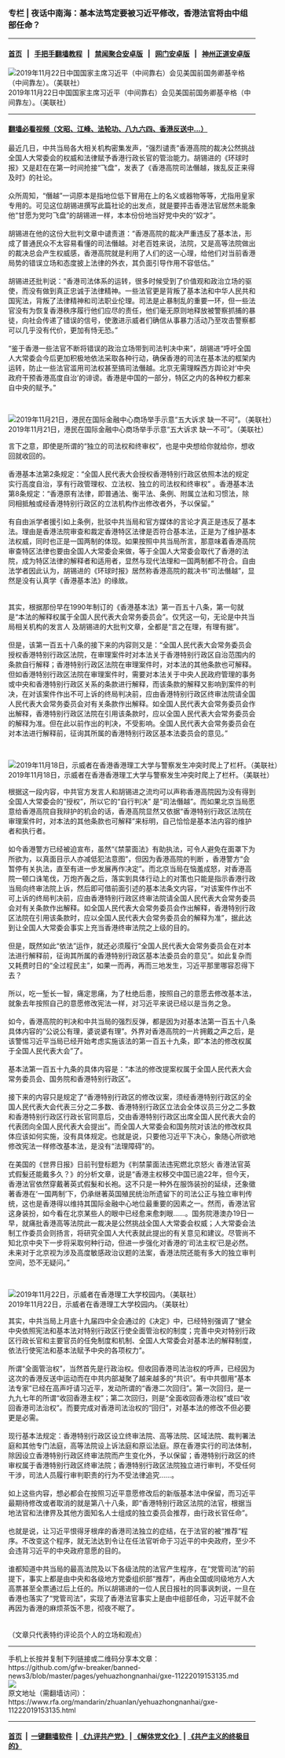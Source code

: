 ### 专栏 | 夜话中南海：基本法笃定要被习近平修改，香港法官将由中组部任命？
------------------------

#### [首页](https://github.com/gfw-breaker/banned-news3/blob/master/README.md) &nbsp;&nbsp;|&nbsp;&nbsp; [手把手翻墙教程](https://github.com/gfw-breaker/guides/wiki) &nbsp;&nbsp;|&nbsp;&nbsp; [禁闻聚合安卓版](https://github.com/gfw-breaker/bn-android) &nbsp;&nbsp;|&nbsp;&nbsp; [网门安卓版](https://github.com/oGate2/oGate) &nbsp;&nbsp;|&nbsp;&nbsp; [神州正道安卓版](https://github.com/SzzdOgate/update) 



<div id="headerimg">
 <img alt="2019年11月22日中国国家主席习近平（中间靠右）会见美国前国务卿基辛格（中间靠左）。（美联社）" src="https://www.rfa.org/mandarin/zhuanlan/yehuazhongnanhai/gxe-11222019153135.html/AP_19326226102641.jpg/@@images/efad9814-2917-4bd5-8c25-5f862b333806.jpeg" title="2019年11月22日中国国家主席习近平（中间靠右）会见美国前国务卿基辛格（中间靠左）。（美联社）"/>
 <div id="headerimgcontents">
  <div id="headerimgcaption">
   <span>
    2019年11月22日中国国家主席习近平（中间靠右）会见美国前国务卿基辛格（中间靠左）。（美联社）
   </span>
   <!-- zoomattribute -->
  </div>
  <!-- headerimgcaption -->
 </div>
 <!-- headerimagecontents -->
</div>

<hr/>


#### [翻墙必看视频（文昭、江峰、法轮功、八九六四、香港反送中...）](https://github.com/gfw-breaker/banned-news3/blob/master/pages/links.md)

<div id="storytext">
 <div>
  <div class="slot_header">
  </div>
 </div>
 <p>
  最近几日，中共当局各大相关机构密集发声，“强烈谴责”香港高院的裁决公然挑战全国人大常委会的权威和法律赋予香港行政长官的管治能力。胡锡进的《环球时报》又是赶在在第一时间抢接“飞盘”，发表了《香港高院司法僭越，拨乱反正来得及时》的社论。
  <br/>
  <br/>
  众所周知，“僭越”一词原本是指地位低下冒用在上的名义或器物等等，尤指用皇家专用的。可见这位胡锡进撰写此篇社论的出发点，就是要抨击香港法官居然未能象他“甘愿为党叼飞盘”的胡锡进一样，本本份份地当好党中央的“奴才”。
  <br/>
  <br/>
  胡锡进在他的这份大批判文章中谴责道：“香港高院的裁决严重违反了基本法，形成了普通民众不太容易看懂的司法僭越。对老百姓来说，法院，又是高等法院做出的裁决总会产生权威感，香港高院就是利用了人们的这一心理，给他们对当前香港局势的错误立场和态度披上法律的外衣，其负面引导作用不容低估。”
  <br/>
  <br/>
  胡锡进还批判说：“香港司法体系的运转，很多时候受到了价值观和政治立场的驱使，而没有做到真正忠诚于法律精神。一些法官更是背叛了基本法和中华人民共和国宪法，背叛了法律精神和司法职业伦理。司法是止暴制乱的重要一环，但一些法官没有为恢复香港秩序履行他们应尽的责任，他们毫无原则地释放被警察抓捕的暴徒，向社会传递了错误的信号，使激进示威者们确信从事暴力活动乃至攻击警察都可以几乎没有代价，更加有恃无恐。”
  <br/>
  <br/>
  “鉴于香港一些法官不断将错误的政治立场带到司法判决中来”，胡锡进“呼吁全国人大常委会今后更加积极地依法采取各种行动，确保香港的司法在基本法的框架内运转，防止一些法官滥用司法权甚至搞司法僭越。北京无需理睬西方舆论对‘中央政府干预香港高度自治’的诽谤。香港是中国的一部分，特区之内的各种权力都来自中央的赋予。”
 </p>
 <p>
  <br/>
  <div class="image-inline captioned" style="width:1500px;">
   <div style="width:1500px;">
    <img alt="2019年11月21日，港民在国际金融中心商场举手示意“五大诉求 缺一不可”。（美联社）" src="https://www.rfa.org/mandarin/yataibaodao/gangtai/al1-11222019085914.html/AP_19325257422530.jpg" title="2019年11月21日，港民在国际金融中心商场举手示意“五大诉求 缺一不可”。（美联社）"/>
   </div>
   <div class="image-caption">
    <span style="width:1500px;">
     2019年11月21日，港民在国际金融中心商场举手示意“五大诉求 缺一不可”。（美联社）
    </span>
    <span class="copyright">
    </span>
   </div>
  </div>
 </p>
 <p>
  言下之意，即使是所谓的“独立的司法权和终审权”，也是中央想给你就给你，想收回就收回的。
  <br/>
  <br/>
  香港基本法第2条规定：“全国人民代表大会授权香港特别行政区依照本法的规定实行高度自治，享有行政管理权、立法权、独立的司法权和终审权” 。香港基本法第8条规定：“香港原有法律，即普通法、衡平法、条例、附属立法和习惯法，除同相抵触或经香港特别行政区的立法机构作出修改者外，予以保留。”
  <br/>
  <br/>
  有自由派学者援引如上条例，批驳中共当局和官方媒体的言论才真正是违反了基本法。理由是香港法院审查和裁定香港特区法律是否符合基本法，正是为了维护基本法权威，同时也正是一国两制的体现。如果按照中共当局所言，那意味着香港高院审查特区法律也要由全国人大常委会来做，等于全国人大常委会取代了香港的法院，成为特区法律的解释者和适用者，显然与现代法理和一国两制都不符合。自由法学者因此认为，胡锡进的《环球时报》居然称香港高院的裁决书“司法僭越”，显然是没有认真学《香港基本法》的缘故。
  <br/>
  <br/>
  <br/>
  其实，根据那份早在1990年制订的《香港基本法》第一百五十八条，第一句就是“本法的解释权属于全国人民代表大会常务委员会”。仅凭这一句，无论是中共当局相关机构的发言人 及胡锡进的大批判文章，全都是“言之在理，有理有据”。
  <br/>
  <br/>
  但是，该第一百五十八条的接下来的内容则又是：“全国人民代表大会常务委员会授权香港特别行政区法院，在审理案件时对本法关于香港特别行政区自治范围内的条款自行解释；香港特别行政区法院在审理案件时，对本法的其他条款也可解释。但如香港特别行政区法院在审理案件时，需要对本法关于中央人民政府管理的事务或中央和香港特别行政区关系的条款进行解释，而该条款的解释又影响到案件的判决，在对该案件作出不可上诉的终局判决前，应由香港特别行政区终审法院请全国人民代表大会常务委员会对有关条款作出解释。如全国人民代表大会常务委员会作出解释，香港特别行政区法院在引用该条款时，应以全国人民代表大会常务委员会的解释为准。但在此以前作出的判决，不受影响。全国人民代表大会常务委员会在对本法进行解释前，征询其所属的香港特别行政区基本法委员会的意见。”
 </p>
 <p>
  <br/>
  <div class="image-inline captioned" style="width:1500px;">
   <div style="width:1500px;">
    <img alt="2019年11月18日，示威者在香港香港理工大学与警察发生冲突时爬上了栏杆。（美联社）" src="https://www.rfa.org/mandarin/yataibaodao/gangtai/al1-11222019085914.html/AP_19323141542850.jpg" title="2019年11月18日，示威者在香港香港理工大学与警察发生冲突时爬上了栏杆。（美联社）"/>
   </div>
   <div class="image-caption">
    <span style="width:1500px;">
     2019年11月18日，示威者在香港香港理工大学与警察发生冲突时爬上了栏杆。（美联社）
    </span>
    <span class="copyright">
    </span>
   </div>
  </div>
 </p>
 <p>
  根据这一段内容，中共官方发言人和胡锡进之流均可以声称香港高院因为没有得到全国人大常委会的“授权”，所以它的“自行判决” 是“司法僭越”。而如果北京当局愿意给香港高院自我辩护的机会的话，香港高院显然又依据“香港特别行政区法院在审理案件时，对本法的其他条款也可解释”来标明，自己恰恰是基本法内容的维护者和执行者。
  <br/>
  <br/>
  如今香港警方已经被迫宣布，虽然“《禁蒙面法》有助执法，可令人避免在面罩下为所欲为，以真面目示人亦减低犯法意图”，但因为香港高院的判断 ，香港警方“会暂停有关执法，直至有进一步发展再作决定”。而北京当局在恼羞成怒，对香港高院一顿口诛笔伐，万炮齐轰之后，落实到具体行动上的对策也只能是指示香港行政当局向终审法院上诉，然后即可借前面引述的基本法条文内容，“对该案件作出不可上诉的终局判决前，应由香港特别行政区终审法院请全国人民代表大会常务委员会对有关条款作出解释。如全国人民代表大会常务委员会作出解释，香港特别行政区法院在引用该条款时，应以全国人民代表大会常务委员会的解释为准”，据此达到让全国人大常委会事实上充当香港终审法院之上级的目的。
  <br/>
  <br/>
  但是，既然如此“依法”运作，就还必须履行“全国人民代表大会常务委员会在对本法进行解释前，征询其所属的香港特别行政区基本法委员会的意见”。如此复杂而又耗费时日的“全过程民主”，如果一而再，再而三地发生，习近平那里哪容忍得下去？
  <br/>
  <br/>
  所以，吃一堑长一智，痛定思痛，为了杜绝后患，按照自己的意愿去修改基本法，就象去年按照自己的意愿修改宪法一样，对习近平来说已经以是当务之急。
  <br/>
  <br/>
  如今，香港高院的判决和中共当局的强烈反弹，都是因为对基本法第一百五十八条具体内容的“公说公有理，婆说婆有理”。外界对香港高院的一片拥戴之声之后，是该警惕习近平当局已经开始考虑实施该法的第一百五十九条，即“本法的修改权属于全国人民代表大会”了。
  <br/>
  <br/>
  基本法第一百五十九条的具体内容是：“本法的修改提案权属于全国人民代表大会常务委员会、国务院和香港特别行政区”。
  <br/>
  <br/>
  接下来的内容只是规定了“香港特别行政区的修改议案，须经香港特别行政区的全国人民代表大会代表三分之二多数、香港特别行政区立法会全体议员三分之二多数和香港特别行政区行政长官同意后，交由香港特别行政区出席全国人民代表大会的代表团向全国人民代表大会提出”。而全国人大常委会和国务院对该法的修改权具体应该如何实施，没有具体规定。也就是说，只要他习近平下决心，象随心所欲地修改宪法一样修改基本法，是没有“法理障碍”的。
  <br/>
  <br/>
  在美国的《世界日报》日前刊登标题为《判禁蒙面法违宪燃北京怒火 香港法官英式假髮还能戴多久？》的分析文章，说是“香港主权移交中国已逾22年，但今天，香港法官依然穿戴著英式假髮和长袍。这不只是一种外在服饰装扮的延续，还象徵著香港在‘一国两制’下，仍承继著英国殖民统治所遗留下的司法公正与独立审判传统，这也是香港得以维持其国际金融中心地位最重要的因素之一。然而，香港法官这身装扮，如今看在北京某些人的眼中已经愈来愈刺眼……。国务院港澳办19日一早，就痛批香港高等法院此一裁决是公然挑战全国人大常委会权威；人大常委会法制工作委员会则扬言，将研究全国人大代表就此提出的有关意见和建议。尽管尚不知北京中央下一步将采取何种行动，但进一步强化对香港的‘司法主权’已是必然。未来对于北京视为涉及高度敏感政治议题的法案，香港法院还能有多大的独立审判空间，恐不无疑问。”
 </p>
 <p>
  <br/>
  <div class="image-inline captioned" style="width:1500px;">
   <div style="width:1500px;">
    <img alt="2019年11月22日，示威者在香港理工大学校园内。（美联社）" src="https://www.rfa.org/mandarin/yataibaodao/gangtai/al1-11222019085914.html/AP_19326381325553.jpg" title="2019年11月22日，示威者在香港理工大学校园内。（美联社）"/>
   </div>
   <div class="image-caption">
    <span style="width:1500px;">
     2019年11月22日，示威者在香港理工大学校园内。（美联社）
    </span>
    <span class="copyright">
    </span>
   </div>
  </div>
 </p>
 <p>
  其实，中共当局上月底十九届四中全会通过的《决定》中，已经特别强调了“健全中央依照宪法和基本法对特别行政区行使全面管治权的制度；完善中央对特别行政区行政长官和主要官员的任免制度和机制、全国人大常委会对基本法的解释制度，依法行使宪法和基本法赋予中央的各项权力”。
  <br/>
  <br/>
  所谓“全面管治权”，当然首先是行政治权。但收回香港司法治权的呼声，已经因为这次的香港反送中运动而在中共内部凝聚了越来越多的“共识”。有中共御用“基本法专家”已经在高声吁请习近平，发动所谓的“香港二次回归”。第一次回归，是一九九七年的所谓“收回香港主权”；第二次回归，则是“全面收回香港治权”或曰“收回香港司法治权”。而要完成对香港司法治权的“回归”，对基本法的修改不但必要更是必需。
  <br/>
  <br/>
  现行基本法规定：香港特别行政区设立终审法院、高等法院、区域法院、裁判署法庭和其他专门法庭，高等法院设上诉法庭和原讼法庭。原在香港实行的司法体制，除因设立香港特别行政区终审法院而产生变化外，予以保留；香港特别行政区的终审权属于香港特别行政区终审法院；香港特别行政区法院独立进行审判，不受任何干涉，司法人员履行审判职责的行为不受法律追究……。
  <br/>
  <br/>
  如上这些内容，想必都会在按照习近平意愿修改后的新版基本法中保留，而习近平最期待修改或者取消的就是第八十八条，即“香港特别行政区法院的法官，根据当地法官和法律界及其他方面知名人士组成的独立委员会推荐，由行政长官任命”。
  <br/>
  <br/>
  也就是说，让习近平恨得牙根痒的香港司法独立的症结，在于法官的被“推荐”程序。不改变这个程序，就无法达到令让在任法官听命于习近平的中央政府，至少不会违背习近平的中央政府意愿的目的。
  <br/>
  <br/>
  谁都知道中共当局的最高法院及以下各级法院的法官产生程序，在“党管司法”的前提下，事实上都是由中央和各级地方党委组织部“推荐”，再由全国或同级地方人大高票甚至全票通过后上任的。所以胡锡进的一位人民日报社的同事讽刺说，一旦在香港也落实了“党管司法”，实现了香港法官事实上是由中组部任命，习近平就不会再因为香港的麻烦茶饭不思，彻夜不眠了。
  <br/>
  <br/>
  <br/>
  （文章只代表特约评论员个人的立场和观点）
 </p>
</div>

<hr/>
手机上长按并复制下列链接或二维码分享本文章：<br/>
https://github.com/gfw-breaker/banned-news3/blob/master/pages/yehuazhongnanhai/gxe-11222019153135.md <br/>
<a href='https://github.com/gfw-breaker/banned-news3/blob/master/pages/yehuazhongnanhai/gxe-11222019153135.md'><img src='https://github.com/gfw-breaker/banned-news3/blob/master/pages/yehuazhongnanhai/gxe-11222019153135.md.png'/></a> <br/>
原文地址（需翻墙访问）：https://www.rfa.org/mandarin/zhuanlan/yehuazhongnanhai/gxe-11222019153135.html


------------------------
#### [首页](https://github.com/gfw-breaker/banned-news3/blob/master/README.md) &nbsp;|&nbsp; [一键翻墙软件](https://github.com/gfw-breaker/nogfw/blob/master/README.md) &nbsp;| [《九评共产党》](https://github.com/gfw-breaker/9ping.md/blob/master/README.md#九评之一评共产党是什么) | [《解体党文化》](https://github.com/gfw-breaker/jtdwh.md/blob/master/README.md) | [《共产主义的终极目的》](https://github.com/gfw-breaker/gczydzjmd.md/blob/master/README.md)


<img src='http://gfw-breaker.win/banned-news3/pages/yehuazhongnanhai/gxe-11222019153135.md' width='0px' height='0px'/>